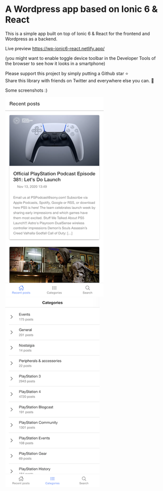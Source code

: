 # A Wordpress app based on Ionic 6 & React

This is a simple app built on top of Ionic 6 & React for the frontend and Wordpress as a backend. 

Live preview 
https://wp-ionic6-react.netlify.app/

(you might want to enable toggle device toolbar in the Developer Tools of the browser to see how it looks in a smartphone)

Please support this project by simply putting a Github star ⭐ <br>
Share this library with friends on Twitter and everywhere else you can. 🙏

Some screenshots :) 

![home](home.png?) ![categories](categories.png)
